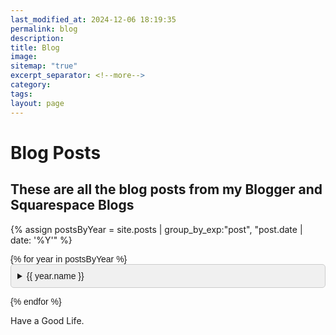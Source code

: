 ```yaml
---
last_modified_at: 2024-12-06 18:19:35
permalink: blog
description: 
title: Blog
image: 
sitemap: "true"
excerpt_separator: <!--more-->
category: 
tags: 
layout: page
---
```

<h1>Blog Posts</h1>


## These are all the blog posts from my Blogger and Squarespace Blogs
<style>
.blog-posts {
  font-family: Arial, sans-serif;
}

.year-details, .month-details {
  margin-bottom: 1em;
}

.year-summary, .month-summary {
  cursor: pointer;
  background-color: #f0f0f0;
  padding: 10px;
  border-radius: 5px;
  border: 1px solid #ccc;
}

.year-summary:hover, .month-summary:hover {
  background-color: #e0e0e0;
}

.month-list {
  padding-left: 20px; /* Indent month list */
}

.post-list {
  list-style-type: none; /* Remove bullet points */
  padding-left: 0; /* Remove default padding */
}

.post-list li {
  margin: 5px 0; /* Space between posts */
}

.post-date {
  font-size: 0.9em; /* Smaller font for date */
  color: #666; /* Lighter color for date */
}
</style>
{% assign postsByYear = site.posts | group_by_exp:"post", "post.date | date: '%Y'" %}

<div class="blog-posts">
  {% for year in postsByYear %}
  <details class="year-details">
    <summary class="year-summary">{{ year.name }}</summary>
    
    {% assign postsByMonth = year.items | group_by_exp:"post", "post.date | date: '%B'" %}
    
    <div class="month-list">
      {% for month in postsByMonth %}
      <details class="month-details">
        <summary class="month-summary">{{ month.name }}</summary>
        <ul class="post-list">
          {% for post in month.items %}
          <li>
            <a href="{{ post.url }}">{{ post.title }}</a>
            <span class="post-date">{{ post.date | date: "%B %d, %Y" }}</span>
          </li>
          {% endfor %}
        </ul>
      </details>
      {% endfor %}
    </div>
  </details>
  {% endfor %}
</div>

Have a Good Life.

<style>
  .wrapper {
    max-width: 46em;
  }
</style>

